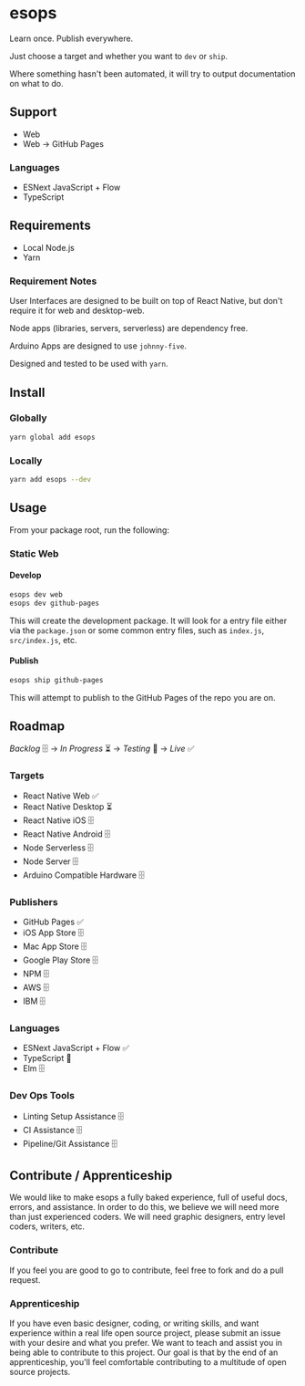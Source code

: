 # esops

Learn once. Publish everywhere.

Just choose a target and whether you want to `dev` or `ship`.

Where something hasn't been automated, it will try to output documentation on what to do.

## Support

* Web
* Web → GitHub Pages

### Languages

* ESNext JavaScript + Flow
* TypeScript

## Requirements

* Local Node.js
* Yarn

### Requirement Notes

User Interfaces are designed to be built on top of React Native, but don't require it for web and desktop-web.

Node apps (libraries, servers, serverless) are dependency free.

Arduino Apps are designed to use `johnny-five`.

Designed and tested to be used with `yarn`.

## Install

### Globally

```bash
yarn global add esops
```

### Locally

```bash
yarn add esops --dev
```

## Usage

From your package root, run the following:

### Static Web

#### Develop

```bash
esops dev web
esops dev github-pages
```

This will create the development package. It will look for a entry file either via the `package.json` or some common entry files, such as `index.js`, `src/index.js`, etc.

#### Publish

```bash
esops ship github-pages
```

This will attempt to publish to the GitHub Pages of the repo you are on.

## Roadmap

*Backlog* 🗄 → *In Progress* ⏳ → *Testing* 🔬 → *Live* ✅ 

### Targets

* React Native Web ✅
* React Native Desktop ⏳
* React Native iOS 🗄
* React Native Android 🗄
* Node Serverless 🗄
* Node Server 🗄
* Arduino Compatible Hardware 🗄

### Publishers

* GitHub Pages ✅
* iOS App Store 🗄
* Mac App Store 🗄
* Google Play Store 🗄
* NPM 🗄
* AWS 🗄
* IBM 🗄

### Languages

* ESNext JavaScript + Flow ✅
* TypeScript 🔬
* Elm 🗄

### Dev Ops Tools

* Linting Setup Assistance 🗄
* CI Assistance 🗄
* Pipeline/Git Assistance 🗄

## Contribute / Apprenticeship

We would like to make esops a fully baked experience, full of useful docs, errors, and assistance. In order to do this, we believe we will need more than just experienced coders. We will need graphic designers, entry level coders, writers, etc.

### Contribute

If you feel you are good to go to contribute, feel free to fork and do a pull request.

### Apprenticeship

If you have even basic designer, coding, or writing skills, and want experience within a real life open source project, please submit an issue with your desire and what you prefer. We want to teach and assist you in being able to contribute to this project. Our goal is that by the end of an apprenticeship, you'll feel comfortable contributing to a multitude of open source projects.
